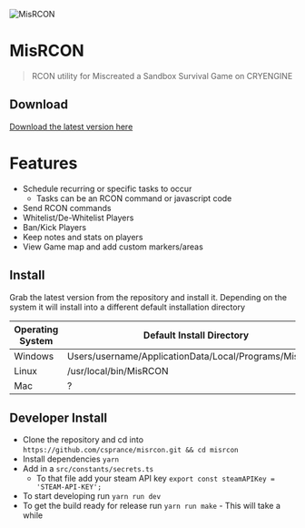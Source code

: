 ![MisRCON](https://github.com/csprance/MisRCON/blob/v3/src/resources/images/icon.png?raw=true)

# MisRCON

> RCON utility for Miscreated a Sandbox Survival Game on CRYENGINE

## Download

<a href="https://github.com/csprance/MisRCON/releases/latest">Download the latest version here</a>

# Features

- Schedule recurring or specific tasks to occur
  - Tasks can be an RCON command or javascript code
- Send RCON commands
- Whitelist/De-Whitelist Players
- Ban/Kick Players
- Keep notes and stats on players
- View Game map and add custom markers/areas

## Install

Grab the latest version from the repository and install it.
Depending on the system it will install into a different default installation directory

| Operating System | Default Install Directory                             |
| ---------------- | ----------------------------------------------------- |
| Windows          | Users/username/ApplicationData/Local/Programs/MisRCON |
| Linux            | /usr/local/bin/MisRCON                                |
| Mac              | ?                                                     |

## Developer Install

- Clone the repository and cd into `https://github.com/csprance/misrcon.git && cd misrcon`
- Install dependencies `yarn`
- Add in a `src/constants/secrets.ts`
  - To that file add your steam API key `export const steamAPIKey = 'STEAM-API-KEY';`
- To start developing run `yarn run dev`
- To get the build ready for release run `yarn run make` - This will take a while
